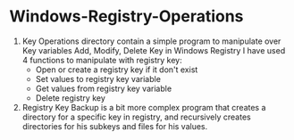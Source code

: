 # Windows-Registry-Operations

1. Key Operations directory contain a simple program to manipulate over Key variables
   Add, Modify, Delete Key in Windows Registry
   I have used 4 functions to manipulate with registry key:
    - Open or create a registry key if it don't exist
    - Set values to registry key variable
    - Get values from registry key variable
    - Delete registry key
 2. Registry Key Backup is a bit more complex program that creates a directory for a specific key in registry,
    and recursively creates directories for his subkeys and files for his values.
